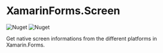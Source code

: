 # XamarinForms.Screen
![Nuget](https://img.shields.io/nuget/v/XamarinForms.Screen?color=green&link=https://www.nuget.org/packages/XamarinForms.Screen/1.0.0)
![Nuget](https://img.shields.io/static/v1?label=Nuget?link=https://www.nuget.org/packages/XamarinForms.Screen/1.0.0&message=download&color=blue)

Get native screen informations from the different platforms in Xamarin.Forms. 
